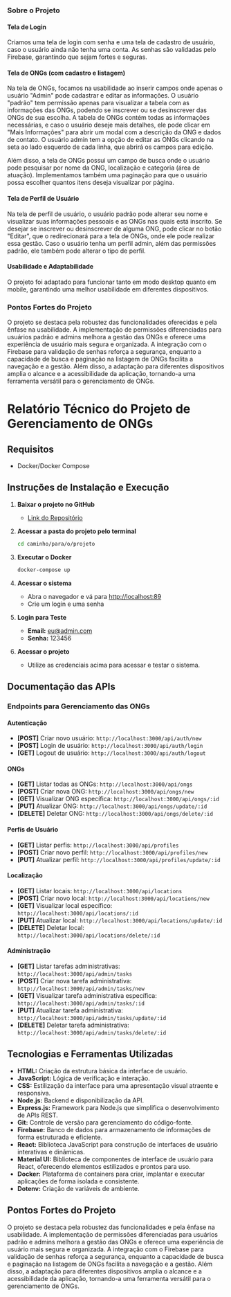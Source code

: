### Sobre o Projeto

#### Tela de Login
Criamos uma tela de login com senha e uma tela de cadastro de usuário, caso o usuário ainda não tenha uma conta. As senhas são validadas pelo Firebase, garantindo que sejam fortes e seguras.

#### Tela de ONGs (com cadastro e listagem)
Na tela de ONGs, focamos na usabilidade ao inserir campos onde apenas o usuário "Admin" pode cadastrar e editar as informações. O usuário "padrão" tem permissão apenas para visualizar a tabela com as informações das ONGs, podendo se inscrever ou se desinscrever das ONGs de sua escolha. A tabela de ONGs contém todas as informações necessárias, e caso o usuário deseje mais detalhes, ele pode clicar em "Mais Informações" para abrir um modal com a descrição da ONG e dados de contato. O usuário admin tem a opção de editar as ONGs clicando na seta ao lado esquerdo de cada linha, que abrirá os campos para edição.

Além disso, a tela de ONGs possui um campo de busca onde o usuário pode pesquisar por nome da ONG, localização e categoria (área de atuação). Implementamos também uma paginação para que o usuário possa escolher quantos itens deseja visualizar por página.

#### Tela de Perfil de Usuário
Na tela de perfil de usuário, o usuário padrão pode alterar seu nome e visualizar suas informações pessoais e as ONGs nas quais está inscrito. Se desejar se inscrever ou desinscrever de alguma ONG, pode clicar no botão "Editar", que o redirecionará para a tela de ONGs, onde ele pode realizar essa gestão. Caso o usuário tenha um perfil admin, além das permissões padrão, ele também pode alterar o tipo de perfil.

#### Usabilidade e Adaptabilidade
O projeto foi adaptado para funcionar tanto em modo desktop quanto em mobile, garantindo uma melhor usabilidade em diferentes dispositivos.

### Pontos Fortes do Projeto
O projeto se destaca pela robustez das funcionalidades oferecidas e pela ênfase na usabilidade. A implementação de permissões diferenciadas para usuários padrão e admins melhora a gestão das ONGs e oferece uma experiência de usuário mais segura e organizada. A integração com o Firebase para validação de senhas reforça a segurança, enquanto a capacidade de busca e paginação na listagem de ONGs facilita a navegação e a gestão. Além disso, a adaptação para diferentes dispositivos amplia o alcance e a acessibilidade da aplicação, tornando-a uma ferramenta versátil para o gerenciamento de ONGs.


# Relatório Técnico do Projeto de Gerenciamento de ONGs

## Requisitos
- Docker/Docker Compose

## Instruções de Instalação e Execução

1. **Baixar o projeto no GitHub**
   - [Link do Repositório](INSIRA_LINK_AQUI)

2. **Acessar a pasta do projeto pelo terminal**
   ```sh
   cd caminho/para/o/projeto
   ```

3. **Executar o Docker**
   ```sh
   docker-compose up
   ```

4. **Acessar o sistema**
   - Abra o navegador e vá para [http://localhost:89](http://localhost:89)
   - Crie um login e uma senha

5. **Login para Teste**
   - **Email:** eu@admin.com
   - **Senha:** 123456

6. **Acessar o projeto**
   - Utilize as credenciais acima para acessar e testar o sistema.

## Documentação das APIs

### Endpoints para Gerenciamento das ONGs

#### Autenticação
- **[POST]** Criar novo usuário: `http://localhost:3000/api/auth/new`
- **[POST]** Login de usuário: `http://localhost:3000/api/auth/login`
- **[GET]** Logout de usuário: `http://localhost:3000/api/auth/logout`

#### ONGs
- **[GET]** Listar todas as ONGs: `http://localhost:3000/api/ongs`
- **[POST]** Criar nova ONG: `http://localhost:3000/api/ongs/new`
- **[GET]** Visualizar ONG específica: `http://localhost:3000/api/ongs/:id`
- **[PUT]** Atualizar ONG: `http://localhost:3000/api/ongs/update/:id`
- **[DELETE]** Deletar ONG: `http://localhost:3000/api/ongs/delete/:id`

#### Perfis de Usuário
- **[GET]** Listar perfis: `http://localhost:3000/api/profiles`
- **[POST]** Criar novo perfil: `http://localhost:3000/api/profiles/new`
- **[PUT]** Atualizar perfil: `http://localhost:3000/api/profiles/update/:id`

#### Localização
- **[GET]** Listar locais: `http://localhost:3000/api/locations`
- **[POST]** Criar novo local: `http://localhost:3000/api/locations/new`
- **[GET]** Visualizar local específico: `http://localhost:3000/api/locations/:id`
- **[PUT]** Atualizar local: `http://localhost:3000/api/locations/update/:id`
- **[DELETE]** Deletar local: `http://localhost:3000/api/locations/delete/:id`

#### Administração
- **[GET]** Listar tarefas administrativas: `http://localhost:3000/api/admin/tasks`
- **[POST]** Criar nova tarefa administrativa: `http://localhost:3000/api/admin/tasks/new`
- **[GET]** Visualizar tarefa administrativa específica: `http://localhost:3000/api/admin/tasks/:id`
- **[PUT]** Atualizar tarefa administrativa: `http://localhost:3000/api/admin/tasks/update/:id`
- **[DELETE]** Deletar tarefa administrativa: `http://localhost:3000/api/admin/tasks/delete/:id`

## Tecnologias e Ferramentas Utilizadas

- **HTML:** Criação da estrutura básica da interface de usuário.
- **JavaScript:** Lógica de verificação e interação.
- **CSS:** Estilização da interface para uma apresentação visual atraente e responsiva.
- **Node.js:** Backend e disponibilização da API.
- **Express.js:** Framework para Node.js que simplifica o desenvolvimento de APIs REST.
- **Git:** Controle de versão para gerenciamento do código-fonte.
- **Firebase:** Banco de dados para armazenamento de informações de forma estruturada e eficiente.
- **React:** Biblioteca JavaScript para construção de interfaces de usuário interativas e dinâmicas.
- **Material UI:** Biblioteca de componentes de interface de usuário para React, oferecendo elementos estilizados e prontos para uso.
- **Docker:** Plataforma de containers para criar, implantar e executar aplicações de forma isolada e consistente.
- **Dotenv:** Criação de variáveis de ambiente.

## Pontos Fortes do Projeto

O projeto se destaca pela robustez das funcionalidades e pela ênfase na usabilidade. A implementação de permissões diferenciadas para usuários padrão e admins melhora a gestão das ONGs e oferece uma experiência de usuário mais segura e organizada. A integração com o Firebase para validação de senhas reforça a segurança, enquanto a capacidade de busca e paginação na listagem de ONGs facilita a navegação e a gestão. Além disso, a adaptação para diferentes dispositivos amplia o alcance e a acessibilidade da aplicação, tornando-a uma ferramenta versátil para o gerenciamento de ONGs.
